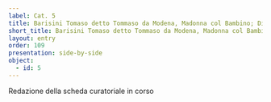 ```yaml
---
label: Cat. 5
title: Barisini Tomaso detto Tommaso da Modena, Madonna col Bambino; Discesa di Cristo al Limbo; San Romualdo (?); San Girolamo; San Giovannino; Santa Caterina d'Alessandria
short_title: Barisini Tomaso detto Tommaso da Modena, Madonna col Bambino; Discesa di Cristo al Limbo; Santi
layout: entry
order: 109
presentation: side-by-side
object:
  - id: 5
---
```


Redazione della scheda curatoriale in corso
